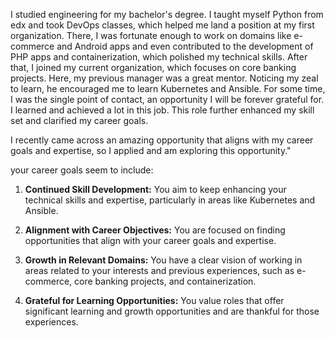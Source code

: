 I studied engineering for my bachelor's degree. I taught myself Python from edx and took DevOps classes, which helped me land a position at my first organization. There, I was fortunate enough to work on domains like e-commerce and Android apps and even contributed to the development of PHP apps and containerization, which polished my technical skills. After that, I joined my current organization, which focuses on core banking projects. Here, my previous manager was a great mentor. Noticing my zeal to learn, he encouraged me to learn Kubernetes and Ansible. For some time, I was the single point of contact, an opportunity I will be forever grateful for. I learned and achieved a lot in this job. This role further enhanced my skill set and clarified my career goals.

I recently came across an amazing opportunity that aligns with my career goals and expertise, so I applied and am exploring this opportunity."



your career goals seem to include:

1. **Continued Skill Development:** You aim to keep enhancing your technical skills and expertise, particularly in areas like Kubernetes and Ansible.
   
2. **Alignment with Career Objectives:** You are focused on finding opportunities that align with your career goals and expertise.

3. **Growth in Relevant Domains:** You have a clear vision of working in areas related to your interests and previous experiences, such as e-commerce, core banking projects, and containerization.

4. **Grateful for Learning Opportunities:** You value roles that offer significant learning and growth opportunities and are thankful for those experiences.